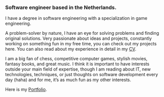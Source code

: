 
### Software engineer based in the Netherlands.

I have a degree in software engineering with a specialization in game engineering.

A problem-solver by nature, I have an eye for solving problems and finding original solutions. Very passionate about ideas and projects, constantly working on something fun in my free time, you can check out my projects here. You can also read about my experience in detail in my [CV](https://www.nikitabm.xyz/s/CV-2022-MB.pdf).

I am a big fan of chess, competitive computer games, stylish movies, fantasy books, and great music. I think it is important to have interests outside your main field of expertise, though I am reading about IT, new technologies, techniques, or just thoughts on software development every day (haha) and for me, it’s as much fun as my other interests.

Here is my [Portfolio](https://www.nikitabm.xyz).

